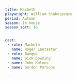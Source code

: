 ```yaml
---
title: Macbeth
playwright: William Shakespeare
period: Autumn
season: In House
season_sort: 10


cast:
 - role: Macbeth
   name: Roger Lancaster
 - role: Banquo
   name: Dick Downing
 - name: John Holmes
 - name: Gordon Parsons

---
```

